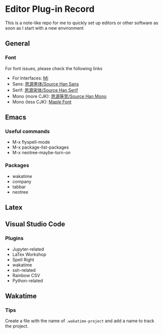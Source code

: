 # Editor Plug-in Record
This is a note-like repo for me to quickly set up editors or other software as soon as I start with a new environment
## General
### Font
For font issues, please check the following links
- For Interfaces: [Mi](https://hyperos.mi.com/font/en/details/sc/)
- Sans: [思源黑体/Source Han Sans](https://github.com/adobe-fonts/source-han-sans)
- Serif: [思源宋体/Source Han Serif](https://github.com/adobe-fonts/source-han-serif)
- Mono (more CJK): [思源等宽/Source Han Mono](https://github.com/adobe-fonts/source-han-mono)
- Mono (less CJK): [Maple Font](https://github.com/subframe7536/maple-font)
## Emacs
### Useful commands
- M-x flyspell-mode
- M-x package-list-packages
- M-x neotree-maybe-turn-on
### Packages
- wakatime
- company
- tabbar
- neotree
## Latex
## Visual Studio Code
### Plugins
- Jupyter-related
- LaTex Workshop
- Spell Right
- wakatime
- ssh-related
- Rainbow CSV
- Python-related
## Wakatime
### Tips
Create a file with the name of `.wakatime-project` and add a name to track the project.